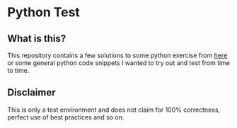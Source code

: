 # Python Test

## What is this?

This repository contains a few solutions to some python exercise from [here](https://www.w3resource.com/python-exercises/string/) or some general python code snippets I wanted to try out and test from time to time.

## Disclaimer

This is only a test environment and does not claim for 100% correctness, perfect use of best practices and so on.